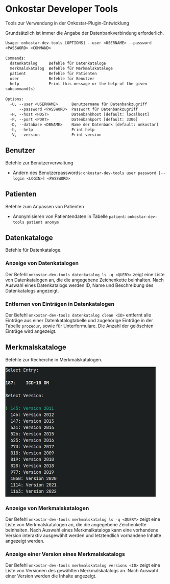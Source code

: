 # Onkostar Developer Tools

Tools zur Verwendung in der Onkostar-Plugin-Entwicklung

Grundsätzlich ist immer die Angabe der Datenbankverbindung erforderlich.

```
Usage: onkostar-dev-tools [OPTIONS] --user <USERNAME> --password <PASSWORD> <COMMAND>

Commands:
  datenkatalog     Befehle für Datenkataloge
  merkmalskatalog  Befehle für Merkmalskataloge
  patient          Befehle für Patienten
  user             Befehle für Benutzer
  help             Print this message or the help of the given subcommand(s)

Options:
  -U, --user <USERNAME>      Benutzername für Datenbankzugriff
      --password <PASSWORD>  Passwort für Datenbankzugriff
  -H, --host <HOST>          Datenbankhost [default: localhost]
  -P, --port <PORT>          Datenbankport [default: 3306]
  -D, --database <DBNAME>    Name der Datenbank [default: onkostar]
  -h, --help                 Print help
  -V, --version              Print version
```

## Benutzer

Befehle zur Benutzerverwaltung

* Ändern des Benutzerpasswords: `onkostar-dev-tools user password [--login <LOGIN>] <PASSWORD>`

## Patienten

Befehle zum Anpassen von Patienten

* Anonymisieren von Patientendaten in Tabelle `patient`: `onkostar-dev-tools patient anonym`

## Datenkataloge

Befehle für Datenkataloge.

### Anzeige von Datenkatalogen

Der Befehl `onkostar-dev-tools datenkatalog ls -q <QUERY>` zeigt eine Liste von Datenkatalogen an, die die angegebene Zeichenkette beinhalten. Nach Auswahl eines Datenkatalogs werden ID, Name und Beschreibung des Datenkatalogs angezeigt.

### Entfernen von Einträgen in Datenkatalogen

Der Befehl `onkostar-dev-tools datenkatalog clean <ID>` entfernt alle Einträge aus einer Datenkatalogtabelle und zugehörige Einträge in der Tabelle `prozedur`, sowie für Unterformulare. Die Anzahl der gelöschten Einträge wird angezeigt.

## Merkmalskataloge

Befehle zur Recherche in Merkmalskatalogen.

![Auswahl der Version eines Merkmalskatalogs](./docs/images/select_version.png)

### Anzeige von Merkmalskatalogen

Der Befehl `onkostar-dev-tools merkmalskatalog ls -q <QUERY>` zeigt eine Liste von Merkmalskatalogen an, die die angegebene Zeichenkette beinhalten. Nach Auswahl eines Merkmalkatalogs kann eine vorhandene Version interaktiv ausgewählt werden und letztendlich vorhandene Inhalte angezeigt werden.

### Anzeige einer Version eines Merkmalskatalogs

Der Befehl `onkostar-dev-tools merkmalskatalog versions <ID>` zeigt eine Liste von Versionen des gewählten Merkmalskatalogs an. Nach Auswahl einer Version werden die Inhalte angezeigt.